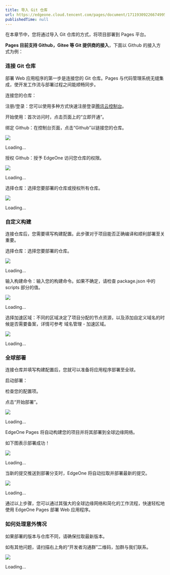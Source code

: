 ```yaml
---
title: 导入 Git 仓库
url: https://edgeone.cloud.tencent.com/pages/document/171193092266749952
publishedTime: null
---
```


在本章节中，您将通过导入 Git 仓库的方式，将项目部署到 Pages 平台。

**Pages 目前支持 Github，Gitee 等 Git 提供商的接入**，下面以 Github 的接入方式为例：

### 连接 Git 仓库

部署 Web 应用程序的第一步是连接您的 Git 仓库。Pages 与代码管理系统无缝集成，使开发工作流与部署过程之间能顺畅同步。

连接您的仓库：

注册/登录：您可以使用多种方式快速注册登录[腾讯云控制台](https://console.cloud.tencent.com/edgeone/pages)。

开始使用：首次访问时，点击页面上的“立即开通”。

绑定 Github：在控制台页面，点击“Github”以链接您的仓库。

![](https://write-document-release-1258344699.cos.ap-guangzhou.myqcloud.com/100026466949%2F5253d601322311f09dc05254005ef0f7.png)

Loading…

授权 Github：授予 EdgeOne 访问您仓库的权限。

![](https://write-document-release-1258344699.cos.ap-guangzhou.myqcloud.com/100027864926%2F05ff6b34103511f0854e525400454e06.png)

Loading…

选择仓库：选择您要部署的仓库或授权所有仓库。

![](https://write-document-release-1258344699.cos.ap-guangzhou.myqcloud.com/100027864926%2F2db22d99103511f0aaa3525400e889b2.png)

Loading…

### 自定义构建

连接仓库后，您需要填写构建配置。此步骤对于项目能否正确编译和顺利部署至关重要。

选择仓库：选择您要部署的仓库。

![](https://write-document-release-1258344699.cos.ap-guangzhou.myqcloud.com/100026466949%2F35e06bd4ff3e11ef8c825254001c06ec.png)

Loading…

输入构建命令：输入您的构建命令。如果不确定，请检查 package.json 中的 scripts 部分的值。

![](https://write-document-release-1258344699.cos.ap-guangzhou.myqcloud.com/100026466949%2Ff7c4159000a311f09f0a52540099c741.png)

Loading…

选择加速区域：不同的区域决定了项目分配的节点资源，以及添加自定义域名的时候是否需要备案，详情可参考 域名管理 - 加速区域。

![](https://write-document-release-1258344699.cos.ap-guangzhou.myqcloud.com/100026466949%2Ffb2b21d000a311f0aa645254007c27c5.png)

Loading…

### 全球部署

连接仓库并填写构建配置后，您就可以准备将应用程序部署至全球。

启动部署：

检查您的配置项。

点击“开始部署”。

![](https://write-document-release-1258344699.cos.ap-guangzhou.myqcloud.com/100026466949%2Ffeb924f500a311f09c4a5254001c06ec.png)

Loading…

EdgeOne Pages 将自动构建您的项目并将其部署到全球边缘网络。

如下图表示部署成功！

![](https://write-document-release-1258344699.cos.ap-guangzhou.myqcloud.com/100026466949%2F919edc95ff3f11ef9f695254007c27c5.png)

Loading…

当新的提交推送到部署分支时，EdgeOne 将自动拉取并部署最新的提交。

![](https://write-document-release-1258344699.cos.ap-guangzhou.myqcloud.com/100026466949%2F1ea7f4fcf8c411ef9f695254007c27c5.png)

Loading…

通过以上步骤，您可以通过其强大的全球边缘网络和简化的工作流程，快速轻松地使用 EdgeOne Pages 部署 Web 应用程序。

### 如何处理意外情况

如果部署的版本与仓库不同，请确保拉取最新版本。

如有其他问题，请扫描右上角的“开发者沟通群”二维码，加群与我们联系。

![](https://write-document-release-1258344699.cos.ap-guangzhou.myqcloud.com/100026466949%2F416a85ef322311f0847a525400454e06.png)

Loading…

